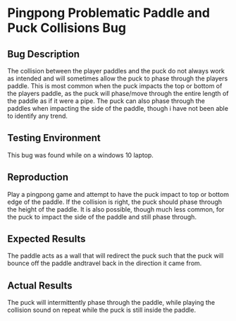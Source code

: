 
# Pingpong Problematic Paddle and Puck Collisions Bug

## Bug Description

The collision between the player paddles and the puck do not always work as
intended and will sometimes allow the puck to phase through the players
paddle. This is most common when the puck impacts the top or bottom of the
players paddle, as the puck will phase/move through the entire length of the
paddle as if it were a pipe. The puck can also phase through the paddles when
impacting the side of the paddle, though i have not been able to identify any
trend.

## Testing Environment

This bug was found while on a windows 10 laptop.

## Reproduction

Play a pingpong game and attempt to have the puck impact to top or bottom edge
of the paddle. If the collision is right, the puck should phase through the
height of the paddle.
It is also possible, though much less common, for the puck to impact the side
of the paddle and still phase through.

## Expected Results

The paddle acts as a wall that will redirect the puck such that the puck will
bounce off the paddle andtravel back in the direction it came from.

## Actual Results

The puck will intermittently phase through the paddle, while playing the
collision sound on repeat while the puck is still inside the paddle.
